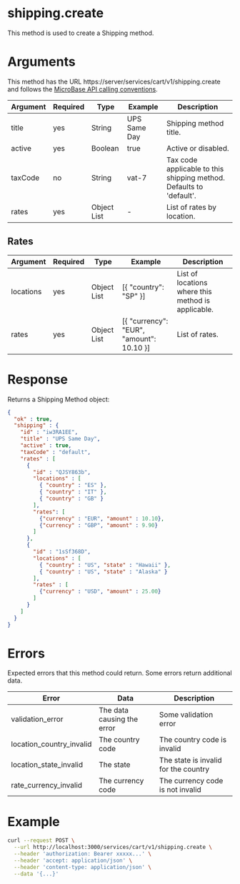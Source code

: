 # shipping.create

This method is used to create a Shipping method.

# Arguments

This method has the URL https://server/services/cart/v1/shipping.create and
follows the [MicroBase API calling conventions](../calling-conventions.html).

Argument | Required | Type | Example | Description
---------|----------|------|---------|------------
title    | yes | String      | UPS Same Day    | Shipping method title.
active   | yes | Boolean     | true            | Active or disabled.
taxCode  | no  | String      | vat-7           | Tax code applicable to this shipping method. Defaults to 'default'.   
rates    | yes | Object List | -               | List of rates by location.

## Rates

Argument | Required | Type | Example | Description
---------|----------|------|---------|------------
locations | yes | Object List | [{ "country": "SP" }] | List of locations where this method is applicable. 
rates     | yes | Object List | [{ "currency": "EUR", "amount": 10.10 }] | List of rates.

# Response

Returns a Shipping Method object:

```json
{
  "ok" : true,
  "shipping" : {
    "id" : "iw3RA1EE",
    "title" : "UPS Same Day",
    "active" : true,
    "taxCode" : "default",
    "rates" : [
      {
        "id" : "QJSY863b",
        "locations" : [
          { "country" : "ES" },
          { "country" : "IT" },
          { "country" : "GB" }
        ],
        "rates": [
          {"currency" : "EUR", "amount" : 10.10},
          {"currency" : "GBP", "amount" : 9.90}
        ]
      },
      {
        "id" : "1sSf368D",
        "locations" : [
          { "country" : "US", "state" : "Hawaii" },
          { "country" : "US", "state" : "Alaska" }
        ],
        "rates" : [
          {"currency" : "USD", "amount" : 25.00}
        ]
      }
    ]
  }
}
```

# Errors

Expected errors that this method could return. Some errors return additional data.

Error | Data | Description
------|------|------------
validation_error | The data causing the error | Some validation error
location_country_invalid | The country code | The country code is invalid 
location_state_invalid | The state | The state is invalid for the country 
rate_currency_invalid | The currency code | The currency code is not invalid

# Example

```bash
curl --request POST \
  --url http://localhost:3000/services/cart/v1/shipping.create \
  --header 'authorization: Bearer xxxxx...' \
  --header 'accept: application/json' \
  --header 'content-type: application/json' \
  --data '{...}'
```
